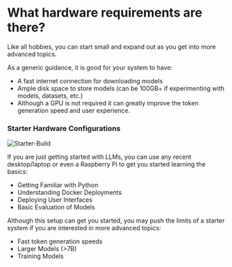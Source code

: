 # What hardware requirements are there?

Like all hobbies, you can start small and expand out as you get into more advanced topics.

As a generic guidance, it is good for your system to have:
- A fast internet connection for downloading models
- Ample disk space to store models (can be 100GB+ if experimenting with models, datasets, etc.)
- Although a GPU is not required it can greatly improve the token generation speed and user experience.

### Starter Hardware Configurations

![Starter-Build](https://www.digitaltrends.com/wp-content/uploads/2022/08/macbook-air-m2-1.jpg)

If you are just getting started with LLMs, you can use any recent desktop/laptop or even a Raspberry Pi to get you started learning the basics:

- Getting Familiar with Python
- Understanding Docker Deployments
- Deploying User Interfaces
- Basic Evaluation of Models

Although this setup can get you started, you may push the limits of a starter system if you are interested in more advanced topics:

- Fast token generation speeds
- Larger Models (>7B)
- Training Models